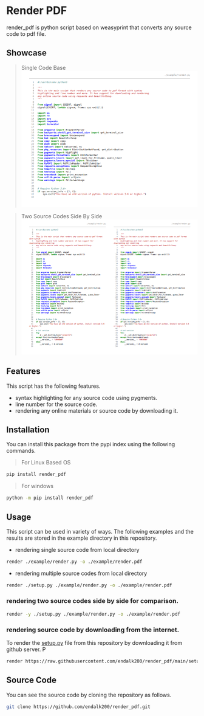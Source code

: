 # Render PDF

render_pdf is python script based on weasyprint that converts any source code to pdf file. 

## Showcase
> Single Code Base
![Rendered source code](https://github.com/endalk200/render_pdf/blob/master/example/render.png?raw=true)

> Two Source Codes Side By Side
![Side By Side Rendered Source Code](https://github.com/endalk200/render_pdf/blob/master/example/render_side_by_side.png?raw=true)

## Features

This script has the following features.

* syntax highlighting for any source code using pygments.
* line number for the source code.
* rendering any online materials or source code by downloading it.

## Installation

You can install this package from the pypi index using the following commands.

> For Linux Based OS
```bash
pip install render_pdf
```

> For windows
```bash
python -m pip install render_pdf
```

## Usage

This script can be used in variety of ways. The following examples and the results are stored in the example directory
in this repository.

* rendering single source code from local directory

```bash
render ./example/render.py -o ./example/render.pdf
```

* rendering multiple source codes from local directory

```bash
render ./setup.py ./example/render.py -o ./example/render.pdf
```

### rendering two source codes side by side for comparison.

```bash
render -y ./setup.py ./example/render.py -o ./example/render.pdf
```

### rendering source code by downloading from the internet.

To render the [setup.py](https://raw.githubusercontent.com/endalk200/render_pdf/main/setup.py) file
from this repository by downloading it from github server.
P
```bash
render https://raw.githubusercontent.com/endalk200/render_pdf/main/setup.py -o setup.pdf
```

## Source Code

You can see the source code by cloning the repository as follows.
```bash
git clone https://github.com/endalk200/render_pdf.git
```
